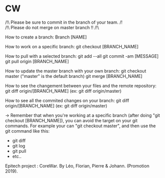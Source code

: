# CW

/!\ Please be sure to commit in the branch of your team. /!\
/!\ Please do not merge on master branch !! /!\

How to create a branch:
  Branch [NAME]
  
How to work on a specific branch:
  git checkout [BRANCH_NAME]

How to pull with a selected branch:
  git add --all
  git commit -am [MESSAGE]
  git pull origin [BRANCH_NAME]

How to update the master branch with your own branch:
  git checkout master ("master" is the default branch)
  git merge [BRANCH_NAME]

How to see the changement between your files and the remote repository:
  git diff origin/[BRANCH_NAME] (ex: git diff origin/master)

How to see all the commited changes on your branch:
  git diff origin/[BRANCH_NAME] (ex: git diff origin/master)
  
-> Remember that when you're working at a specific branch (after doing "git checkout [BRANCH_NAME]), you can avoid the target on your git commands. For example your can "git checkout master", and then use the git command like this:

 * git diff
 * git log
 * git pull
 * etc..

Epitech project : CoreWar.
By Léo, Florian, Pierre & Johann. (Promotion 2019).
